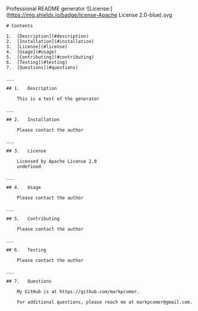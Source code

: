  Professional README generator
    ![License:](https://img.shields.io/badge/license-Apache License 2.0-blue).svg

    # Contents 

    1.  [Description](#description)
    2.  [Installation](#installation)
    3.  [License](#license)
    4.  [Usage](#usage)
    5.  [Contributing](#contributing)
    6.  [Testing](#testing)
    7.  [Questions](#questions)

    ___

    ## 1.   Description
    
        This is a test of the generator

    ___

    ## 2.   Installation

        Please contact the author

    ___

    ## 3.   License

        Licensed by Apache License 2.0
        undefined

    ___

    ## 4.   Usage

        Please contact the author

    ___

    ## 5.   Contributing

        Please contact the author

    ___

    ## 6.   Testing 

        Please contact the author

    ___

    ## 7.   Questions

        My GitHub is at https://github.com/markpcomer.

        For additional questions, please reach me at markpcomer@gmail.com.
